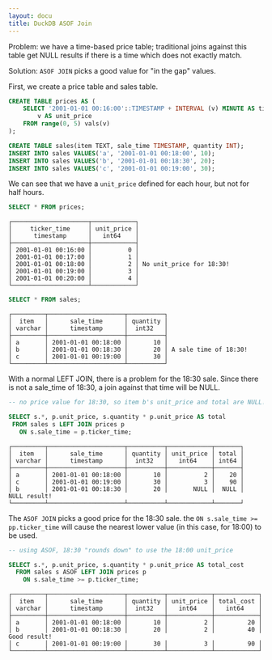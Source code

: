 ```yaml
---
layout: docu
title: DuckDB ASOF Join
---
```


Problem: we have a time-based price table; traditional joins against this table get NULL
results if there is a time which does not exactly match.

Solution: `ASOF JOIN` picks a good value for "in the gap" values.

First, we create a price table and sales table.

```sql
CREATE TABLE prices AS (
    SELECT '2001-01-01 00:16:00'::TIMESTAMP + INTERVAL (v) MINUTE AS ticker_time,
        v AS unit_price
    FROM range(0, 5) vals(v)
);

CREATE TABLE sales(item TEXT, sale_time TIMESTAMP, quantity INT);
INSERT INTO sales VALUES('a', '2001-01-01 00:18:00', 10);
INSERT INTO sales VALUES('b', '2001-01-01 00:18:30', 20);
INSERT INTO sales VALUES('c', '2001-01-01 00:19:00', 30);
```

We can see that we have a `unit_price` defined for each hour, but not for half hours.

```sql
SELECT * FROM prices;
```

```text
┌─────────────────────┬────────────┐
│     ticker_time     │ unit_price │
│      timestamp      │   int64    │
├─────────────────────┼────────────┤
│ 2001-01-01 00:16:00 │          0 │
│ 2001-01-01 00:17:00 │          1 │
│ 2001-01-01 00:18:00 │          2 │ No unit_price for 18:30!
│ 2001-01-01 00:19:00 │          3 │
│ 2001-01-01 00:20:00 │          4 │
└─────────────────────┴────────────┘
```

```sql
SELECT * FROM sales;
```

```text
┌─────────┬─────────────────────┬──────────┐
│  item   │      sale_time      │ quantity │
│ varchar │      timestamp      │  int32   │
├─────────┼─────────────────────┼──────────┤
│ a       │ 2001-01-01 00:18:00 │       10 │
│ b       │ 2001-01-01 00:18:30 │       20 │ A sale time of 18:30!
│ c       │ 2001-01-01 00:19:00 │       30 │
└─────────┴─────────────────────┴──────────┘
```

With a normal LEFT JOIN, there is a problem for the 18:30 sale.
Since there is not a sale_time of 18:30, a join against that time
will be NULL.

```sql
-- no price value for 18:30, so item b's unit_price and total are NULL!

SELECT s.*, p.unit_price, s.quantity * p.unit_price AS total
 FROM sales s LEFT JOIN prices p
   ON s.sale_time = p.ticker_time;
```

```text
┌─────────┬─────────────────────┬──────────┬────────────┬───────┐
│  item   │      sale_time      │ quantity │ unit_price │ total │
│ varchar │      timestamp      │  int32   │   int64    │ int64 │
├─────────┼─────────────────────┼──────────┼────────────┼───────┤
│ a       │ 2001-01-01 00:18:00 │       10 │          2 │    20 │
│ c       │ 2001-01-01 00:19:00 │       30 │          3 │    90 │
│ b       │ 2001-01-01 00:18:30 │       20 │       NULL │  NULL │  NULL result!
└─────────┴─────────────────────┴──────────┴────────────┴───────┘
```

The `ASOF JOIN` picks a good price for the 18:30 sale.  the `ON s.sale_time >= pp.ticker_time`
will cause the nearest lower value (in this case, for 18:00) to be used.

```sql
-- using ASOF, 18:30 "rounds down" to use the 18:00 unit_price

SELECT s.*, p.unit_price, s.quantity * p.unit_price AS total_cost
  FROM sales s ASOF LEFT JOIN prices p
    ON s.sale_time >= p.ticker_time;
```

```text
┌─────────┬─────────────────────┬──────────┬────────────┬────────────┐
│  item   │      sale_time      │ quantity │ unit_price │ total_cost │
│ varchar │      timestamp      │  int32   │   int64    │   int64    │
├─────────┼─────────────────────┼──────────┼────────────┼────────────┤
│ a       │ 2001-01-01 00:18:00 │       10 │          2 │         20 │
│ b       │ 2001-01-01 00:18:30 │       20 │          2 │         40 │ Good result!
│ c       │ 2001-01-01 00:19:00 │       30 │          3 │         90 │
└─────────┴─────────────────────┴──────────┴────────────┴────────────┘
```